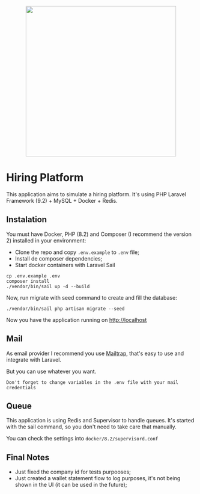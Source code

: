 <p align="center"><a href="https://laravel.com" target="_blank"><img src="https://raw.githubusercontent.com/laravel/art/master/logo-lockup/5%20SVG/2%20CMYK/1%20Full%20Color/laravel-logolockup-cmyk-red.svg" width="400"></a></p>

# Hiring Platform

This application aims to simulate a hiring platform. It's using PHP Laravel Framework (9.2) + MySQL + Docker + Redis.

## Instalation

You must have Docker, PHP (8.2) and Composer (I recommend the version 2) installed in your environment:

- Clone the repo and copy `.env.example` to `.env` file;
- Install de composer dependencies;
- Start docker containers with Laravel Sail

```
cp .env.example .env
composer install
./vendor/bin/sail up -d --build
```

Now, run migrate with seed command to create and fill the database:

```
./vendor/bin/sail php artisan migrate --seed
```

Now you have the application running on [http://localhost](http://localhost)

## Mail

As email provider I recommend you use [Mailtrap](https://mailtrap.io/), that's easy to use and integrate with Laravel.

But you can use whatever you want.

`Don't forget to change variables in the .env file with your mail credentials`

## Queue

This application is using Redis and Supervisor to handle queues. It's started with the sail command, so you don't need to take care that manually.

You can check the settings into `docker/8.2/supervisord.conf`

## Final Notes

- Just fixed the company id for tests purpooses;
- Just created a wallet statement flow to log purposes, it's not being shown in the UI (it can be used in the future);
